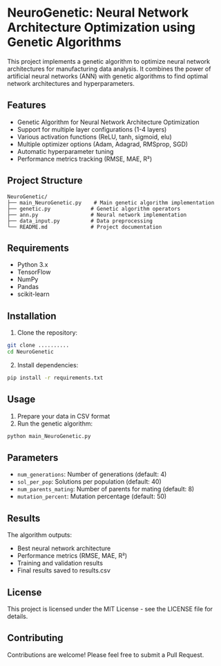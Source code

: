 # NeuroGenetic: Neural Network Architecture Optimization using Genetic Algorithms

This project implements a genetic algorithm to optimize neural network architectures for manufacturing data analysis. It combines the power of artificial neural networks (ANN) with genetic algorithms to find optimal network architectures and hyperparameters.

## Features

- Genetic Algorithm for Neural Network Architecture Optimization
- Support for multiple layer configurations (1-4 layers)
- Various activation functions (ReLU, tanh, sigmoid, elu)
- Multiple optimizer options (Adam, Adagrad, RMSprop, SGD)
- Automatic hyperparameter tuning
- Performance metrics tracking (RMSE, MAE, R²)

## Project Structure

```
NeuroGenetic/
├── main_NeuroGenetic.py    # Main genetic algorithm implementation
├── genetic.py             # Genetic algorithm operators
├── ann.py                 # Neural network implementation
├── data_input.py          # Data preprocessing
└── README.md              # Project documentation
```

## Requirements

- Python 3.x
- TensorFlow
- NumPy
- Pandas
- scikit-learn

## Installation

1. Clone the repository:
```bash
git clone ..........
cd NeuroGenetic
```

2. Install dependencies:
```bash
pip install -r requirements.txt
```

## Usage

1. Prepare your data in CSV format
2. Run the genetic algorithm:
```bash
python main_NeuroGenetic.py
```

## Parameters

- `num_generations`: Number of generations (default: 4)
- `sol_per_pop`: Solutions per population (default: 40)
- `num_parents_mating`: Number of parents for mating (default: 8)
- `mutation_percent`: Mutation percentage (default: 50)

## Results

The algorithm outputs:
- Best neural network architecture
- Performance metrics (RMSE, MAE, R²)
- Training and validation results
- Final results saved to results.csv

## License

This project is licensed under the MIT License - see the LICENSE file for details.

## Contributing

Contributions are welcome! Please feel free to submit a Pull Request.
